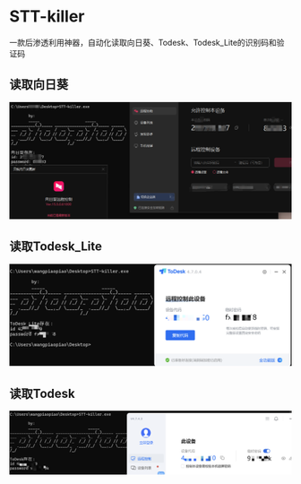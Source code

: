 # STT-killer 

一款后渗透利用神器，自动化读取向日葵、Todesk、Todesk_Lite的识别码和验证码



## 读取向日葵

![image-20241203162300228](/assets/image-20241203162300228.png)

## 读取Todesk_Lite

![image-20241203162250830](/assets/image-20241203162250830.png)



## 读取Todesk

![image-20241203162229043](/assets/image-20241203162229043.png)
